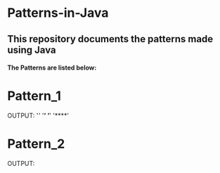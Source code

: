 <h1>Patterns-in-Java</h1>
<h2>This repository documents the patterns made using Java</h2>
<h4>The Patterns are listed below:</h4>

# Pattern_1
OUTPUT:
'*'
'**'
'***'
'****'

# Pattern_2
OUTPUT:
